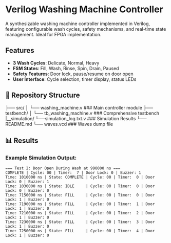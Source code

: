 # Verilog Washing Machine Controller

A synthesizable washing machine controller implemented in Verilog, featuring configurable wash cycles, safety mechanisms, and real-time state management. Ideal for FPGA implementation.

## Features
- **3 Wash Cycles**: Delicate, Normal, Heavy
- **FSM States**: Fill, Wash, Rinse, Spin, Drain, Paused
- **Safety Features**: Door lock, pause/resume on door open
- **User Interface**: Cycle selection, timer display, status LEDs

## 📂 Repository Structure
├── src/
│ └── washing_machine.v ### Main controller module
├── testbench/
│ └── tb_washing_machine.v ### Comprehensive testbench
|__simulation/
           └──simulation_log.txt.v ### Simulation Results
└── README.md
└── waves.vcd ### Waves dump file

## 📊 Results
### Example Simulation Output:
``` 
=== Test 2: Door Open During Wash at 990000 ns ===
COMPLETE | Cycle: 00 | Timer:  7 | Door Lock: 0 | Buzzer: 1
Time: 1010000 ns | State: COMPLETE | Cycle: 00 | Timer:  0 | Door Lock: 0 | Buzzer: 1
Time: 1030000 ns | State: IDLE     | Cycle: 00 | Timer:  0 | Door Lock: 0 | Buzzer: 0
Time: 7150000 ns | State: FILL     | Cycle: 00 | Timer:  0 | Door Lock: 1 | Buzzer: 0
Time: 7190000 ns | State: FILL     | Cycle: 00 | Timer:  1 | Door Lock: 1 | Buzzer: 0
Time: 7210000 ns | State: FILL     | Cycle: 00 | Timer:  2 | Door Lock: 1 | Buzzer: 0
Time: 7230000 ns | State: FILL     | Cycle: 00 | Timer:  3 | Door Lock: 1 | Buzzer: 0
Time: 7250000 ns | State: FILL     | Cycle: 00 | Timer:  4 | Door Lock: 1 | Buzzer: 0 
```
